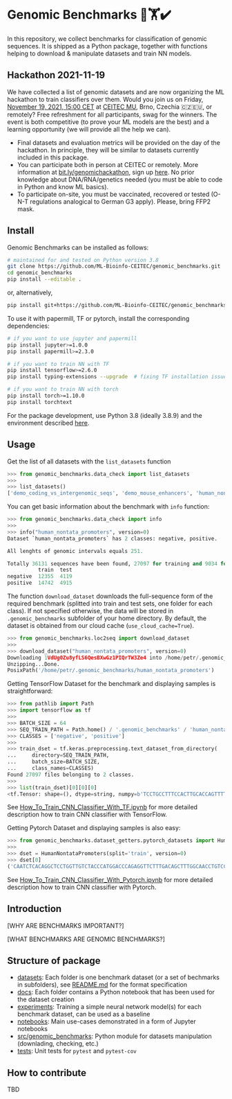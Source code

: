 # Genomic Benchmarks 🧬🏋️✔️

In this repository, we collect benchmarks for classification of genomic sequences. It is shipped as a Python package, together with functions helping to download & manipulate datasets and train NN models. 

## Hackathon 2021-11-19

We have collected a list of genomic datasets and are now organizing the ML hackathon to train classifiers over them. Would you join us on Friday, [November 19, 2021, 15:00 CET](https://www.timeanddate.com/worldclock/converter.html?iso=20211119T140000&p1=204&p2=136&p3=179&p4=224&p5=33&p6=176&p7=248) at [CEITEC MU](https://www.ceitec.cz/), Brno, Czechia 🇨🇿🇪🇺, or remotely? Free refreshment for all participants, swag for the winners. The event is both competitive (to prove your ML models are the best) and a learning opportunity (we will provide all the help we can). 

* Final datasets and evaluation metrics will be provided on the day of the hackathon. In principle, they will be similar to datasets currently included in this package.
* You can participate both in person at CEITEC or remotely. More information at [bit.ly/genomichackathon](https://bit.ly/genomichackathon), sign up [here](https://forms.gle/s7zoqpzXmjU6yATm6). No prior knowledge about DNA/RNA/genetics needed (you must be able to code in Python and know ML basics).
* To participate on-site, you must be vaccinated, recovered or tested (O-N-T regulations analogical to German G3 apply). Please, bring FFP2 mask.

## Install

Genomic Benchmarks can be installed as follows:

```bash
# maintained for and tested on Python version 3.8
git clone https://github.com/ML-Bioinfo-CEITEC/genomic_benchmarks.git
cd genomic_benchmarks
pip install --editable .
```

or, alternatively,

```bash
pip install git+https://github.com/ML-Bioinfo-CEITEC/genomic_benchmarks.git
```

To use it with papermill, TF or pytorch, install the corresponding dependencies:

```bash
# if you want to use jupyter and papermill
pip install jupyter>=1.0.0
pip install papermill>=2.3.0

# if you want to train NN with TF
pip install tensorflow>=2.6.0
pip install typing-extensions --upgrade  # fixing TF installation issue

# if you want to train NN with torch
pip install torch>=1.10.0
pip install torchtext

```

For the package development, use Python 3.8 (ideally 3.8.9) and the environment described [here](README_devel.md).

## Usage
Get the list of all datasets with the `list_datasets` function

```python
>>> from genomic_benchmarks.data_check import list_datasets
>>> 
>>> list_datasets()
['demo_coding_vs_intergenomic_seqs', 'demo_mouse_enhancers', 'human_nontata_promoters', 'human_enhancers_cohn', 'demo_human_or_worm', 'human_enhancers_ensembl']
```

You can get basic information about the benchmark with `info` function:

```python
>>> from genomic_benchmarks.data_check import info
>>> 
>>> info("human_nontata_promoters", version=0)
Dataset `human_nontata_promoters` has 2 classes: negative, positive.

All lenghts of genomic intervals equals 251.

Totally 36131 sequences have been found, 27097 for training and 9034 for testing.
          train  test
negative  12355  4119
positive  14742  4915
```

The function `download_dataset` downloads the full-sequence form of the required benchmark (splitted into train and test sets, one folder for each class). If not specified otherwise, the data will be stored in `.genomic_benchmarks` subfolder of your home directory. By default, the dataset is obtained from our cloud cache (`use_cloud_cache=True`). 

```python
>>> from genomic_benchmarks.loc2seq import download_dataset
>>> 
>>> download_dataset("human_nontata_promoters", version=0)
Downloading 1VdUg0Zu8yfLS6QesBXwGz1PIQrTW3Ze4 into /home/petr/.genomic_benchmarks/human_nontata_promoters.zip... Done.
Unzipping...Done.
PosixPath('/home/petr/.genomic_benchmarks/human_nontata_promoters')
```

Getting TensorFlow Dataset for the benchmark and displaying samples is straightforward: 

```python
>>> from pathlib import Path
>>> import tensorflow as tf
>>> 
>>> BATCH_SIZE = 64
>>> SEQ_TRAIN_PATH = Path.home() / '.genomic_benchmarks' / 'human_nontata_promoters' / 'train'
>>> CLASSES = ['negative', 'positive']
>>> 
>>> train_dset = tf.keras.preprocessing.text_dataset_from_directory(
...     directory=SEQ_TRAIN_PATH,
...     batch_size=BATCH_SIZE,
...     class_names=CLASSES)
Found 27097 files belonging to 2 classes.
>>> 
>>> list(train_dset)[0][0][0]
<tf.Tensor: shape=(), dtype=string, numpy=b'TCCTGCCTTTCCACTTGCACCAGTTTTCCCACCCCAGCCTCAGGGCGGGGCTGCCTCGTCACTTGTCTCGGGGCAGATCTGCCCTACACACGTTAGCGCCGCGCGCAAAGCAGCCCCGCAGCACCCAGGCGCCTCCTGGCGGCGCCGCGAAGGGGCGGGGCTGTCGGCTGCGCGTTGTGCGCTGTCCCAGGTTGGAAACCAGTGCCCCAGGCGGCGAGGAGAGCGGTGCCTTGCAGGGATGCTGCGGGCGG'>
```
See [How_To_Train_CNN_Classifier_With_TF.ipynb](notebooks/How_To_Train_CNN_Classifier_With_TF.ipynb) for more detailed description how to train CNN classifier with TensorFlow.

Getting Pytorch Dataset and displaying samples is also easy:
```python
>>> from genomic_benchmarks.dataset_getters.pytorch_datasets import HumanNontataPromoters
>>> 
>>> dset = HumanNontataPromoters(split='train', version=0)
>>> dset[0]
('CAATCTCACAGGCTCCTGGTTGTCTACCCATGGACCCAGAGGTTCTTTGACAGCTTTGGCAACCTGTCCTCTGCCTCTGCCATCATGGGCAACCCCAAAGTCAAGGCACATGGCAAGAAGGTGCTGACTTCCTTGGGAGATGCCATAAAGCACCTGGATGATCTCAAGGGCACCTTTGCCCAGCTGAGTGAACTGCACTGTGACAAGCTGCATGTGGATCCTGAGAACTTCAAGGTGAGTCCAGGAGATGT', 0)
```
See [How_To_Train_CNN_Classifier_With_Pytorch.ipynb](notebooks/How_To_Train_CNN_Classifier_With_Pytorch.ipynb) for more detailed description how to train CNN classifier with Pytorch.


## Introduction

[WHY ARE BENCHMARKS IMPORTANT?]

[WHAT BENCHMARKS ARE GENOMIC BENCHMARKS?]
## Structure of package

  * [datasets](datasets/): Each folder is one benchmark dataset (or a set of bechmarks in subfolders), see [README.md](datasets/README.md) for the format specification
  * [docs](docs/): Each folder contains a Python notebook that has been used for the dataset creation
  * [experiments](experiments/): Training a simple neural network model(s) for each benchmark dataset, can be used as a baseline
  * [notebooks](notebooks/): Main use-cases demonstrated in a form of Jupyter notebooks 
  * [src/genomic_benchmarks](src/genomic_benchmarks/): Python module for datasets manipulation (downlading, checking, etc.)
  * [tests](tests/): Unit tests for `pytest` and `pytest-cov`

## How to contribute

TBD
